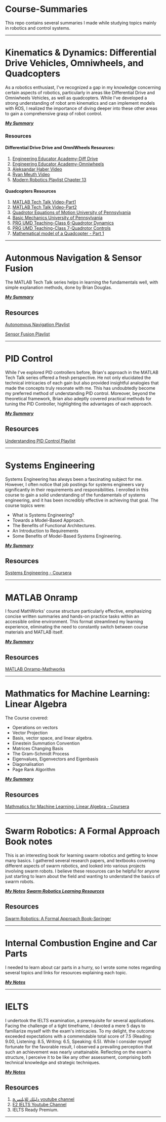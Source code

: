 # Course-Summaries
This repo contains several summaries I made while studying topics mainly in robotics and control systems.

---

# Kinematics & Dynamics: Differential Drive Vehicles, Omniwheels, and Quadcopters
As a robotics enthusiast, I've recognized a gap in my knowledge concerning certain aspects of robotics, particularly in areas like Differential Drive and Omniwheels Vehicles, as well as quadcopters. While I've developed a strong understanding of robot arm kinematics and can implement models with ROS, I realized the importance of diving deeper into these other areas to gain a comprehensive grasp of robot control.

 [***My Summary***](https://drive.google.com/file/d/1vi-QW3c6THnL9cxuICGaizbWky-_dwvt/view?usp=drive_link)

### Resources
#### Differential Drive Drive and OmniWheels Resources:
1. [Engineering Educator Academy-Diff Drive](https://youtu.be/RZlZcDxQ8P4?si=e9Cp4CWyxejVWy1M)
2. [Engineering Educator Academy-Omniwheels](https://www.youtube.com/watch?v=-wzl8XJopgg)
3. [Aleksandar Haber Video](https://www.youtube.com/watch?v=YxuJFQZh94Q&t=684s)
4. [Ryan Meuth Video](https://www.youtube.com/watch?v=Hr2mu-2wf7g)
5. [Modern Robotics Playlist Chapter 13](https://youtu.be/NYO2X3eJ_Ro?si=T9ls4P3Y9i7BC1x2)
#### Quadcopters Resources
1. [MATLAB Tech Talk Video-Part1](https://www.youtube.com/watch?v=hGcGPUqB67Q)
2. [MATLAB Tech Talk Video-Part2](https://www.youtube.com/watch?v=GK1t8YIvGM8)
3. [Quadrotor Equations of Motion University of Pennsylvania](https://www.youtube.com/watch?v=lAVYDUeqdW4)
4. [Basic Mechanics University of Pennsylvania](https://www.youtube.com/watch?v=ZEN4X185Z8M&list=PLuqr4LsSzrm4uZIam1vpny_mySxOop0M3)
5. [PRG UMD Teaching-Class 6-Quadrotor Dynamics](https://www.youtube.com/watch?v=UC8W3SfKGmg)
6. [PRG UMD Teaching-Class 7-Quadrotor Controls](https://www.youtube.com/watch?v=tZ-l0-UBWzA)
7. [Mathematical model of a Quadcopter - Part 1](https://www.youtube.com/watch?v=9eyQyCqHOyg)

---

# Autonmous Navigation & Sensor Fusion 
The MATLAB Tech Talk series helps in learning the fundamentals well, with simple explanation methods, done by Brian Douglas.

 [***My Summary***](https://drive.google.com/file/d/1kZdHZozLqIn2nJ-19J3um60p-mACFEdP/view?usp=drive_link)

## Resources
 [Autonomous Navigation Playlist](https://www.youtube.com/playlist?list=PLn8PRpmsu08rLRGrnF-S6TyGrmcA2X7kg)
 
 [Sensor Fusion Playlist](https://www.youtube.com/playlist?list=PLn8PRpmsu08ryYoBpEKzoMOveSTyS-h4a)

---

 # PID Control
While I've explored PID controllers before, Brian's approach in the MATLAB Tech Talk series offered a fresh perspective. He not only elucidated the technical intricacies of each gain but also provided insightful analogies that made the concepts truly resonate with me. This has undoubtedly become my preferred method of understanding PID control. Moreover, beyond the theoretical framework, Brian also adeptly covered practical methods for tuning the PID Controller, highlighting the advantages of each approach.

 [***My Summary***](https://drive.google.com/file/d/1pWEWF48yiEOaxSA9rbN4afVpqKe-PBLH/view?usp=drive_link)

 ## Resources
 [Understanding PID Control Playlist](https://www.youtube.com/playlist?list=PLn8PRpmsu08rLRGrnF-S6TyGrmcA2X7kg)

---

  # Systems Engineering
Systems Engineering has always been a fascinating subject for me. However, I often notice that job postings for systems engineers vary significantly in their requirements and responsibilities. I enrolled in this course to gain a solid understanding of the fundamentals of systems engineering, and it has been incredibly effective in achieving that goal. 
The course topics were: 
- What is Systems Engineering?
- Towards a Model-Based Approach.
- The Benefits of Functional Architectures.
- An Introduction to Requirements
- Some Benefits of Model-Based Systems Engineering.

 [***My Summary***](https://drive.google.com/file/d/1fBJ0QyE63P5BtWxWHZJ9UvTVfTQvmsZ_/view?usp=drive_link)

 ## Resources
 [Systems Engineering - Coursera](https://www.coursera.org/learn/systems-engineering-mathworks?)

---

  # MATLAB Onramp
I found MathWorks' course structure particularly effective, emphasizing concise written summaries and hands-on practice tasks within an accessible online environment. This format streamlined my learning experience, eliminating the need to constantly switch between course materials and MATLAB itself.

 [***My Summary***](https://drive.google.com/file/d/1w-oNXRUg4qVshznmzUcDQ_HZ277XocKy/view?usp=drive_link)

 ## Resources
 [MATLAB Onramp-Mathworks](https://matlabacademy.mathworks.com/details/matlab-onramp/gettingstarted)

---

  # Mathmatics for Machine Learning: Linear Algebra
The Course covered: 
- Operations on vectors
- Vector Projection
- Basis, vector space, and linear algebra.
- Einestein Summation Convention
- Matrices Changing Basis
- The Gram-Schmidt Process
- Eigenvalues, Eigenvectors and Eigenbasis
- Diagonalisation
- Page Rank Algorithm

 [***My Summary***](https://drive.google.com/file/d/1D0aF5Mys_A32Cu2byC0kRfjUG2nLPjVC/view?usp=drive_link)

 ## Resources
 [Mathmatics for Machine Learning: Linear Algebra - Coursera](https://www.coursera.org/learn/linear-algebra-machine-learning?specialization=mathematics-machine-learning)

---

# Swarm Robotics: A Formal Approach Book notes 
This is an interesting book for learning swarm robotics and getting to know many basics. I gathered several research papers, and textbooks covering different aspects of swarm robotics, and looked into various projects involving swarm robots. I believe these resources can be helpful for anyone just starting to learn about the field and wanting to understand the basics of swarm robots.

 [***My Notes***](https://drive.google.com/file/d/1uX5x2vxxXwdVMAjwCpL25e_LorBNrUy5/view?usp=drive_link)
 [***Swarm Robotics Learning Resources***](https://drive.google.com/drive/folders/1q8TlVSWaL7bq-LajcFWbuz2rWdY57J9y)

 ## Resources
 [Swarm Robotics: A Formal Approach Book-Springer](https://link.springer.com/book/10.1007/978-3-319-74528-2)

 ---

# Internal Combustion Engine and Car Parts
I needed to learn about car parts in a hurry, so I wrote some notes regarding several topics and links for resources explaining each topic.

 [***My Notes***](https://docs.google.com/document/d/1Wqg9sh6IQ-3QSBcjSNYiXS34Bk949NsV/edit?usp=drive_link&ouid=108263097323156158338&rtpof=true&sd=true)


 ---

# IELTS 
I undertook the IELTS examination, a prerequisite for several applications. Facing the challenge of a tight timeframe, I devoted a mere 5 days to familiarize myself with the exam's intricacies. To my delight, the outcome exceeded expectations with a commendable total score of 7.5 (Reading: 9.00, Listening: 8.5, Writing: 6.5, Speaking: 6.5). While I consider myself fortunate for the favorable result, I observed a prevailing perception that such an achievement was nearly unattainable. Reflecting on the exam's structure, I perceive it to be like any other assessment, comprising both technical knowledge and strategic techniques.

 [***My Notes***](https://drive.google.com/file/d/1K1hH2xPiVFR0cZRIeTEMFygbsy6UscmI/view?usp=drive_link)

 ## Resources
1. [aدليلك للايلتس youtube channel](https://www.youtube.com/@dalilk4ielts/playlists)
2. [E2 IELTS Youtube Channel](https://www.youtube.com/@E2IELTS)
3. IELTS Ready Premium.

---

